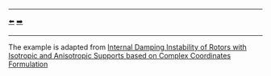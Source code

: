 ***
[⬅️](../0027/README.md "Previous example")
[➡️](../0029/README.md "Next example")
***

The example is adapted from [Internal Damping Instability of Rotors with Isotropic and Anisotropic Supports based on Complex Coordinates Formulation](https://doi.org/10.21205/deufmd.2025278012)

